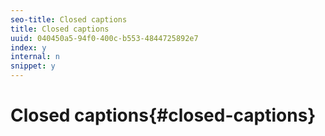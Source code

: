 ```yaml
---
seo-title: Closed captions
title: Closed captions
uuid: 040450a5-94f0-400c-b553-4844725892e7
index: y
internal: n
snippet: y
---
```


# Closed captions{#closed-captions}

